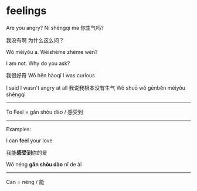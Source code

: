 # feelings

Are you angry?
Nǐ shēngqì ma
你生气吗?

我没有啊
为什么这么问？

Wǒ méiyǒu a.
Wèishéme zhème wèn?

I am not.
Why do you ask?

我很好奇
Wǒ hěn hàoqí
I was curious

I said I wasn't angry at all
我说我根本没有生气
Wǒ shuō wǒ gēnběn méiyǒu shēngqì

---

To Feel = gǎn shòu dào / 感受到

---

Examples:

I can **feel** your love

我能**感受到**你的爱

Wǒ néng **gǎn shòu dào** nǐ de ài

---

Can = néng / 能


